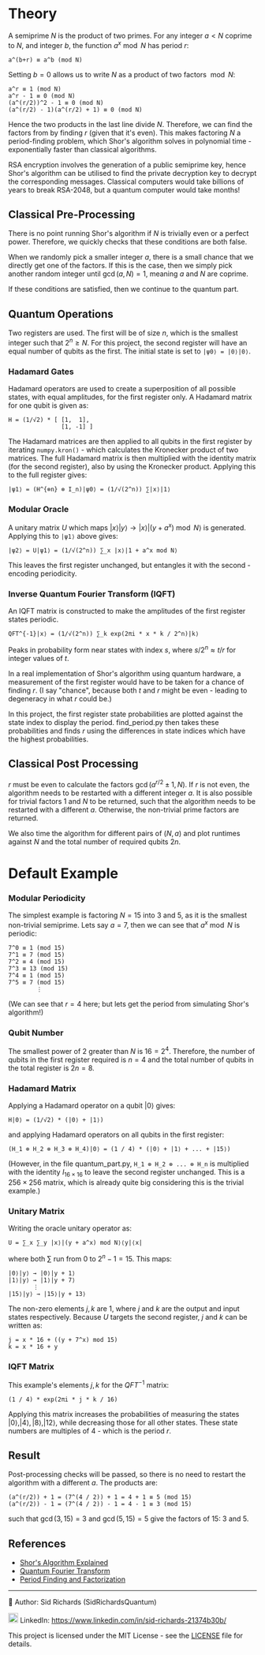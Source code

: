 # Theory

A semiprime $N$ is the product of two primes.
For any integer $a < N$ coprime to $N$, and integer $b$, the function $a^x \bmod N$ has period $r$:
```
a^(b+r) ≡ a^b (mod N)
```
Setting $b = 0$ allows us to write $N$ as a product of two factors $\bmod N$:
```
a^r ≡ 1 (mod N)
a^r - 1 ≡ 0 (mod N)
(a^(r/2))^2 - 1 ≡ 0 (mod N)
(a^(r/2) - 1)(a^(r/2) + 1) ≡ 0 (mod N)
```
Hence the two products in the last line divide $N$.
Therefore, we can find the factors from by finding $r$ (given that it's even).
This makes factoring $N$ a period-finding problem, which Shor's algorithm solves in polynomial time - exponentially faster than classical algorithms.

RSA encryption involves the generation of a public semiprime key, hence Shor's algorithm can be utilised to find the private decryption key to decrypt the corresponding messages.
Classical computers would take billions of years to break RSA-2048, but a quantum computer would take months!

## Classical Pre-Processing

There is no point running Shor's algorithm if $N$ is trivially even or a perfect power.
Therefore, we quickly checks that these conditions are both false.

When we randomly pick a smaller integer $a$, there is a small chance that we directly get one of the factors.
If this is the case, then we simply pick another random integer until $\gcd(a, N) = 1$, meaning $a$ and $N$ are coprime.

If these conditions are satisfied, then we continue to the quantum part.

## Quantum Operations

Two registers are used.
The first will be of size $n$, which is the smallest integer such that $2^n \geq N$.
For this project, the second register will have an equal number of qubits as the first.
The initial state is set to ```|ψ0⟩ = |0⟩|0⟩```.

### Hadamard Gates

Hadamard operators are used to create a superposition of all possible states, with equal amplitudes, for the first register only.
A Hadamard matrix for one qubit is given as:
```
H = (1/√2) * [ [1,  1],
               [1, -1] ]
```
The Hadamard matrices are then applied to all qubits in the first register by iterating ```numpy.kron()``` - which calculates the Kronecker product of two matrices.
The full Hadamard matrix is then multiplied with the identity matrix (for the second register), also by using the Kronecker product.
Applying this to the full register gives:
```
|ψ1⟩ = (H^{⊗n} ⊗ I_n)|ψ0⟩ = (1/√(2^n)) ∑|x⟩|1⟩
```

### Modular Oracle

A unitary matrix $U$ which maps $|x⟩|y⟩ \rightarrow |x⟩|(y + a^x) \bmod N⟩$ is generated.
Applying this to ```|ψ1⟩``` above gives:
```
|ψ2⟩ = U|ψ1⟩ = (1/√(2^n)) ∑_x |x⟩|1 + a^x mod N⟩
```
This leaves the first register unchanged, but entangles it with the second - encoding periodicity.

### Inverse Quantum Fourier Transform (IQFT)

An IQFT matrix is constructed to make the amplitudes of the first register states periodic.
```
QFT^{-1}|x⟩ = (1/√(2^n)) ∑_k exp(2πi * x * k / 2^n)|k⟩
```
Peaks in probability form near states with index $s$, where $s / 2^n \approx t / r$ for integer values of $t$.

In a real implementation of Shor's algorithm using quantum hardware, a measurement of the first register would have to be taken for a chance of finding $r$.
(I say "chance", because both $t$ and $r$ might be even - leading to degeneracy in what $r$ could be.)

In this project, the first register state probabilities are plotted against the state index to display the period.
find_period.py then takes these probabilities and finds $r$ using the differences in state indices which have the highest probabilities.

## Classical Post Processing

$r$ must be even to calculate the factors $\gcd(a^{r/2} \pm 1, N)$.
If $r$ is not even, the algorithm needs to be restarted with a different integer $a$.
It is also possible for trivial factors $1$ and $N$ to be returned, such that the algorithm needs to be restarted with a different $a$.
Otherwise, the non-trivial prime factors are returned.

We also time the algorithm for different pairs of $(N, a)$ and plot runtimes against $N$ and the total number of required qubits $2n$.

# Default Example

### Modular Periodicity

The simplest example is factoring $N = 15$ into $3$ and $5$, as it is the smallest non-trivial semiprime.
Lets say $a = 7$, then we can see that $a^x \bmod N$ is periodic:
```
7^0 ≡ 1 (mod 15)
7^1 ≡ 7 (mod 15)
7^2 ≡ 4 (mod 15)
7^3 ≡ 13 (mod 15)
7^4 ≡ 1 (mod 15)
7^5 ≡ 7 (mod 15)
        ⋮
```
(We can see that $r = 4$ here; but lets get the period from simulating Shor's algorithm!)

### Qubit Number

The smallest power of $2$ greater than $N$ is $16 = 2^4$.
Therefore, the number of qubits in the first register required is $n = 4$ and the total number of qubits in the total register is $2n = 8$.

### Hadamard Matrix

Applying a Hadamard operator on a qubit $|0⟩$ gives:
```
H|0⟩ = (1/√2) * (|0⟩ + |1⟩)
```
and applying Hadamard operators on all qubits in the first register:
```
(H_1 ⊗ H_2 ⊗ H_3 ⊗ H_4)|0⟩ = (1 / 4) * (|0⟩ + |1⟩ + ... + |15⟩)
```
(However, in the file quantum_part.py, ```H_1 ⊗ H_2 ⊗ ... ⊗ H_n``` is multiplied with the identity $I_{16 \times 16}$ to leave the second register unchanged.
This is a $256 \times 256$ matrix, which is already quite big considering this is the trivial example.)

### Unitary Matrix

Writing the oracle unitary operator as:
```
U = ∑_x ∑_y |x⟩|(y + a^x) mod N⟩⟨y|⟨x|
```
where both $∑$ run from $0$ to $2^n - 1 = 15$.
This maps:
```
|0⟩|y⟩ → |0⟩|y + 1⟩
|1⟩|y⟩ → |1⟩|y + 7⟩
       ⋮
|15⟩|y⟩ → |15⟩|y + 13⟩
```
The non-zero elements $j, k$ are $1$, where $j$ and $k$ are the output and input states respectively.
Because $U$ targets the second register, $j$ and $k$ can be written as:
```
j = x * 16 + ((y + 7^x) mod 15)
k = x * 16 + y
```

### IQFT Matrix

This example's elements $j, k$ for the $QFT^{-1}$ matrix:
```
(1 / 4) * exp(2πi * j * k / 16)
```
Applying this matrix increases the probabilities of measuring the states $|0⟩, |4⟩, |8⟩, |12⟩$, while decreasing those for all other states.
These state numbers are multiples of $4$ - which is the period $r$.

## Result

Post-processing checks will be passed, so there is no need to restart the algorithm with a different $a$.
The products are:
```
(a^(r/2)) + 1 = (7^(4 / 2)) + 1 = 4 + 1 ≡ 5 (mod 15)
(a^(r/2)) - 1 = (7^(4 / 2)) - 1 = 4 - 1 ≡ 3 (mod 15)
```
such that $\gcd(3, 15) = 3$ and $\gcd(5, 15) = 5$ give the factors of $15$: $3$ and $5$.

## References

- [Shor's Algorithm Explained](https://en.wikipedia.org/wiki/Shor%27s_algorithm)
- [Quantum Fourier Transform](https://qiskit.org/textbook/ch-algorithms/quantum-fourier-transform.html)
- [Period Finding and Factorization](https://docs.microsoft.com/en-us/quantum/concepts/algorithms)

---

📘 Author: Sid Richards (SidRichardsQuantum)

<img src="https://cdn.jsdelivr.net/gh/devicons/devicon/icons/linkedin/linkedin-original.svg" width="20" /> LinkedIn: https://www.linkedin.com/in/sid-richards-21374b30b/

This project is licensed under the MIT License - see the [LICENSE](LICENSE) file for details.
